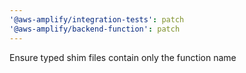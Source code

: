 ```yaml
---
'@aws-amplify/integration-tests': patch
'@aws-amplify/backend-function': patch
---
```


Ensure typed shim files contain only the function name
